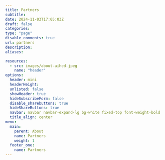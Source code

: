 ```yaml
---
title: Partners
subtitle: 
date: 2024-11-03T17:05:03Z
draft: false
categories: 
type: "page"
disable_comments: true
url: partners
description:
aliases:

resources:
  - src: images/about-aihed.jpeg
    name: "header"
options:
  header: mini
  headerHeight:
  unlisted: false
  showHeader: true
  hideSubscribeForm: false
  disable_sharebuttons: true
  hideShareButtons: true
  navbar: navbar navbar-expand-lg bg-white fixed-top font-weight-bold
  title_align: center
menu:
  main:
    parent: About
    name: Partners
    weight: 1
  footer_one:
    name: Partners
---
```


